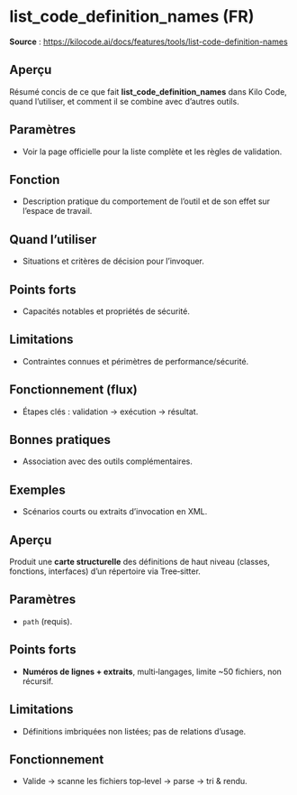 # list_code_definition_names (FR)

**Source** : https://kilocode.ai/docs/features/tools/list-code-definition-names

## Aperçu
Résumé concis de ce que fait **list_code_definition_names** dans Kilo Code, quand l’utiliser, et comment il se combine avec d’autres outils.

## Paramètres
- Voir la page officielle pour la liste complète et les règles de validation.

## Fonction
- Description pratique du comportement de l’outil et de son effet sur l’espace de travail.

## Quand l’utiliser
- Situations et critères de décision pour l’invoquer.

## Points forts
- Capacités notables et propriétés de sécurité.

## Limitations
- Contraintes connues et périmètres de performance/sécurité.

## Fonctionnement (flux)
- Étapes clés : validation → exécution → résultat.

## Bonnes pratiques
- Association avec des outils complémentaires.

## Exemples
- Scénarios courts ou extraits d’invocation en XML.

## Aperçu
Produit une **carte structurelle** des définitions de haut niveau (classes, fonctions, interfaces) d’un répertoire via Tree‑sitter.

## Paramètres
- `path` (requis).

## Points forts
- **Numéros de lignes + extraits**, multi‑langages, limite ~50 fichiers, non récursif.

## Limitations
- Définitions imbriquées non listées; pas de relations d’usage.

## Fonctionnement
- Valide → scanne les fichiers top‑level → parse → tri & rendu.
